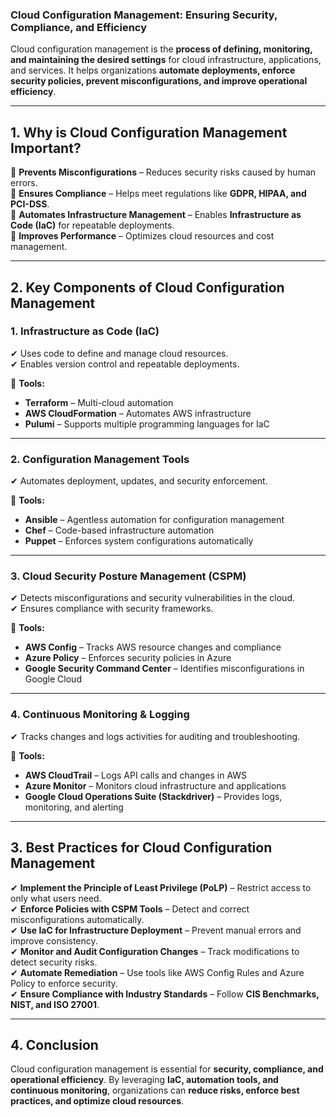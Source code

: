 ### **Cloud Configuration Management: Ensuring Security, Compliance, and Efficiency**  

Cloud configuration management is the **process of defining, monitoring, and maintaining the desired settings** for cloud infrastructure, applications, and services. It helps organizations **automate deployments, enforce security policies, prevent misconfigurations, and improve operational efficiency**.  

---

## **1. Why is Cloud Configuration Management Important?**  

🔹 **Prevents Misconfigurations** – Reduces security risks caused by human errors.  
🔹 **Ensures Compliance** – Helps meet regulations like **GDPR, HIPAA, and PCI-DSS**.  
🔹 **Automates Infrastructure Management** – Enables **Infrastructure as Code (IaC)** for repeatable deployments.  
🔹 **Improves Performance** – Optimizes cloud resources and cost management.  

---

## **2. Key Components of Cloud Configuration Management**  

### **1. Infrastructure as Code (IaC)**  
✔ Uses code to define and manage cloud resources.  
✔ Enables version control and repeatable deployments.  

🔹 **Tools:**  
- **Terraform** – Multi-cloud automation  
- **AWS CloudFormation** – Automates AWS infrastructure  
- **Pulumi** – Supports multiple programming languages for IaC  

---

### **2. Configuration Management Tools**  
✔ Automates deployment, updates, and security enforcement.  

🔹 **Tools:**  
- **Ansible** – Agentless automation for configuration management  
- **Chef** – Code-based infrastructure automation  
- **Puppet** – Enforces system configurations automatically  

---

### **3. Cloud Security Posture Management (CSPM)**  
✔ Detects misconfigurations and security vulnerabilities in the cloud.  
✔ Ensures compliance with security frameworks.  

🔹 **Tools:**  
- **AWS Config** – Tracks AWS resource changes and compliance  
- **Azure Policy** – Enforces security policies in Azure  
- **Google Security Command Center** – Identifies misconfigurations in Google Cloud  

---

### **4. Continuous Monitoring & Logging**  
✔ Tracks changes and logs activities for auditing and troubleshooting.  

🔹 **Tools:**  
- **AWS CloudTrail** – Logs API calls and changes in AWS  
- **Azure Monitor** – Monitors cloud infrastructure and applications  
- **Google Cloud Operations Suite (Stackdriver)** – Provides logs, monitoring, and alerting  

---

## **3. Best Practices for Cloud Configuration Management**  

✔ **Implement the Principle of Least Privilege (PoLP)** – Restrict access to only what users need.  
✔ **Enforce Policies with CSPM Tools** – Detect and correct misconfigurations automatically.  
✔ **Use IaC for Infrastructure Deployment** – Prevent manual errors and improve consistency.  
✔ **Monitor and Audit Configuration Changes** – Track modifications to detect security risks.  
✔ **Automate Remediation** – Use tools like AWS Config Rules and Azure Policy to enforce security.  
✔ **Ensure Compliance with Industry Standards** – Follow **CIS Benchmarks, NIST, and ISO 27001**.  

---

## **4. Conclusion**  

Cloud configuration management is essential for **security, compliance, and operational efficiency**. By leveraging **IaC, automation tools, and continuous monitoring**, organizations can **reduce risks, enforce best practices, and optimize cloud resources**.
